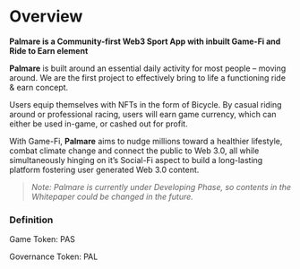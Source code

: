 # Overview

**Palmare is a Community-first Web3 Sport App with inbuilt Game-Fi and Ride to Earn element**

**Palmare** is built around an essential daily activity for most people – moving around. We are the first project to effectively bring to life a functioning ride & earn concept.

Users equip themselves with NFTs in the form of Bicycle. By casual riding around or professional racing, users will earn game currency, which can either be used in-game, or cashed out for profit.

With Game-Fi, **Palmare** aims to nudge millions toward a healthier lifestyle, combat climate change and connect the public to Web 3.0, all while simultaneously hinging on it’s Social-Fi aspect to build a long-lasting platform fostering user generated Web 3.0 content.

> _Note: Palmare is currently under Developing Phase, so contents in the Whitepaper could be changed in the future._

### Definition

Game Token: PAS

Governance Token: PAL
